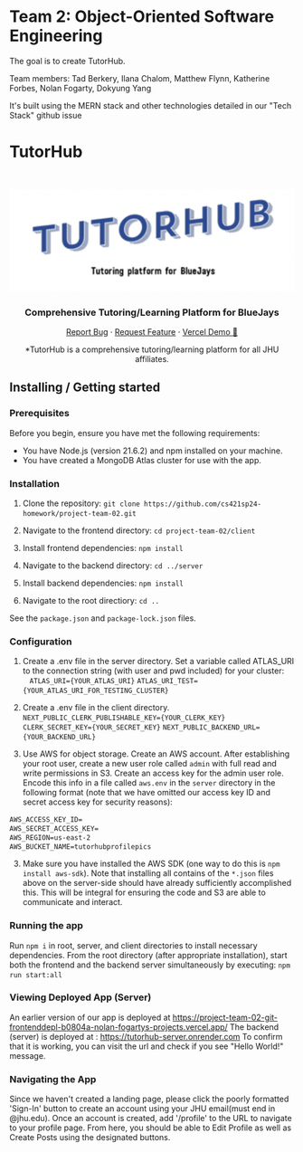 # Team 2: Object-Oriented Software Engineering

The goal is to create TutorHub.

Team members: Tad Berkery, Ilana Chalom, Matthew Flynn, Katherine Forbes, Nolan Fogarty, Dokyung Yang

It's built using the MERN stack and other technologies detailed in our "Tech Stack" github issue

# TutorHub
<br />
<p align="center">
    <img src="./assets/TuturHubLogo.png">
    <h3 align="center">Comprehensive Tutoring/Learning Platform for BlueJays</h3>

  <p align="center">
    <a href="mailto:dyang40@jh.edu?subject=Mail from Our Site">Report Bug</a>
    ·
    <a href="mailto:dyang40@jh.edu?subject=Mail from Our Site">Request Feature</a>
    ·
    <a href="https://project-team-02-git-frontenddepl-b0804a-nolan-fogartys-projects.vercel.app/">Vercel Demo 🚀</a>
  </p>
      <p align="center"> *TutorHub is a comprehensive tutoring/learning platform for all JHU affiliates. </p>
</p>

## Installing / Getting started

### Prerequisites

Before you begin, ensure you have met the following requirements:
- You have Node.js (version 21.6.2) and npm installed on your machine.
- You have created a MongoDB Atlas cluster for use with the app.

### Installation

1. Clone the repository: ```git clone https://github.com/cs421sp24-homework/project-team-02.git```

2. Navigate to the frontend directory: ```cd project-team-02/client```

3. Install frontend dependencies: ```npm install```

4. Navigate to the backend directory: ```cd ../server```

5. Install backend dependencies: ```npm install```

6. Navigate to the root directiory: ```cd ..```

See the `package.json` and `package-lock.json` files.

### Configuration

1. Create a .env file in the server directory. Set a variable called ATLAS_URI to the connection string (with user and pwd included) for your cluster:
   ```ATLAS_URI={YOUR_ATLAS_URI}```
   ```ATLAS_URI_TEST={YOUR_ATLAS_URI_FOR_TESTING_CLUSTER}```

3. Create a .env file in the client directory.
   ```NEXT_PUBLIC_CLERK_PUBLISHABLE_KEY={YOUR_CLERK_KEY}```
   ```CLERK_SECRET_KEY={YOUR_SECRET_KEY}```
   ```NEXT_PUBLIC_BACKEND_URL={YOUR_BACKEND_URL}```

4. Use AWS for object storage. Create an AWS account. After establishing your root user, create a new user role called `admin` with full read and write permissions in S3. Create an access key for the admin user role. Encode this info in a file called `aws.env` in the `server` directory in the following format (note that we have omitted our access key ID and secret access key for security reasons):

```
AWS_ACCESS_KEY_ID=
AWS_SECRET_ACCESS_KEY=
AWS_REGION=us-east-2
AWS_BUCKET_NAME=tutorhubprofilepics
```

3. Make sure you have installed the AWS SDK (one way to do this is `npm install aws-sdk`). Note that installing all contains of the `*.json` files above on the server-side should have already sufficiently accomplished this. This will be integral for ensuring the code and S3 are able to communicate and interact.

### Running the app

Run ```npm i``` in root, server, and client directories to install necessary dependencies.
From the root directory (after appropriate installation), start both the frontend and the backend server simultaneously by executing: ```npm run start:all```

### Viewing Deployed App (Server)

An earlier version of our app is deployed at https://project-team-02-git-frontenddepl-b0804a-nolan-fogartys-projects.vercel.app/
The backend (server) is deployed at : https://tutorhub-server.onrender.com
To confirm that it is working, you can visit the url and check if you see "Hello World!" message. 

### Navigating the App

Since we haven't created a landing page, please click the poorly formatted 'Sign-In' button to create an account using your JHU email(must end in @jhu.edu). Once an account is created, add '/profile' to the URL to navigate to your profile page. From here, you should be able to Edit Profile as well as Create Posts using the designated buttons. 
